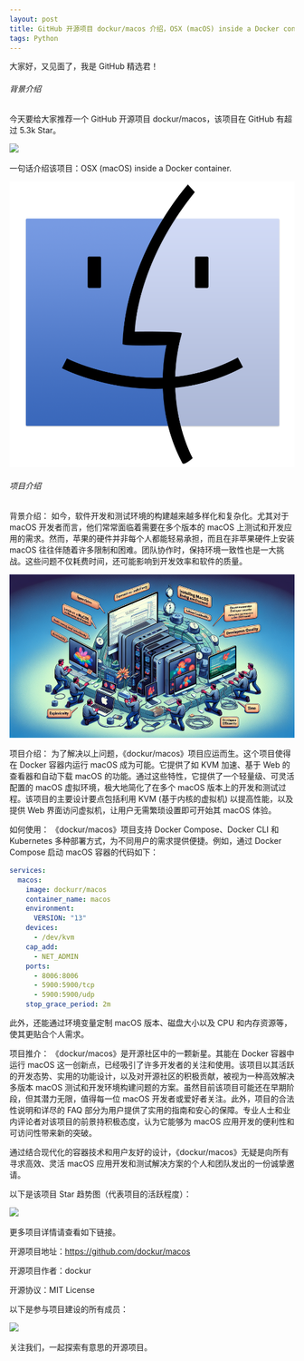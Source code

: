 ```yaml
---
layout: post
title: GitHub 开源项目 dockur/macos 介绍，OSX (macOS) inside a Docker container.
tags: Python
---
```


大家好，又见面了，我是 GitHub 精选君！

###### 背景介绍

今天要给大家推荐一个 GitHub 开源项目 dockur/macos，该项目在 GitHub 有超过 5.3k Star。

![](https://stats.deeptrain.net/repo/dockur/macos/?theme=light)

一句话介绍该项目：OSX (macOS) inside a Docker container.




![](https://github.com/dockur/macos/raw/master/.github/logo.png)


###### 项目介绍

背景介绍：
如今，软件开发和测试环境的构建越来越多样化和复杂化。尤其对于 macOS 开发者而言，他们常常面临着需要在多个版本的 macOS 上测试和开发应用的需求。然而，苹果的硬件并非每个人都能轻易承担，而且在非苹果硬件上安装 macOS 往往伴随着许多限制和困难。团队协作时，保持环境一致性也是一大挑战。这些问题不仅耗费时间，还可能影响到开发效率和软件的质量。



![](https://raw.githubusercontent.com/ZhuPeng/pic/master/mac/compress_tmp-bf11a00d73ad5e2dc4ebbe2ff464efaa.png)

项目介绍：
为了解决以上问题，《dockur/macos》项目应运而生。这个项目使得在 Docker 容器内运行 macOS 成为可能。它提供了如 KVM 加速、基于 Web 的查看器和自动下载 macOS 的功能。通过这些特性，它提供了一个轻量级、可灵活配置的 macOS 虚拟环境，极大地简化了在多个 macOS 版本上的开发和测试过程。该项目的主要设计要点包括利用 KVM (基于内核的虚拟机) 以提高性能，以及提供 Web 界面访问虚拟机，让用户无需繁琐设置即可开始其 macOS 体验。

如何使用：
《dockur/macos》项目支持 Docker Compose、Docker CLI 和 Kubernetes 多种部署方式，为不同用户的需求提供便捷。例如，通过 Docker Compose 启动 macOS 容器的代码如下：

```yaml
services:
  macos:
    image: dockurr/macos
    container_name: macos
    environment:
      VERSION: "13"
    devices:
      - /dev/kvm
    cap_add:
      - NET_ADMIN
    ports:
      - 8006:8006
      - 5900:5900/tcp
      - 5900:5900/udp
    stop_grace_period: 2m
```

此外，还能通过环境变量定制 macOS 版本、磁盘大小以及 CPU 和内存资源等，使其更贴合个人需求。

项目推介：
《dockur/macos》是开源社区中的一颗新星。其能在 Docker 容器中运行 macOS 这一创新点，已经吸引了许多开发者的关注和使用。该项目以其活跃的开发态势、实用的功能设计，以及对开源社区的积极贡献，被视为一种高效解决多版本 macOS 测试和开发环境构建问题的方案。虽然目前该项目可能还在早期阶段，但其潜力无限，值得每一位 macOS 开发者或爱好者关注。此外，项目的合法性说明和详尽的 FAQ 部分为用户提供了实用的指南和安心的保障。专业人士和业内评论者对该项目的前景持积极态度，认为它能够为 macOS 应用开发的便利性和可访问性带来新的突破。

通过结合现代化的容器技术和用户友好的设计，《dockur/macos》无疑是向所有寻求高效、灵活 macOS 应用开发和测试解决方案的个人和团队发出的一份诚挚邀请。

以下是该项目 Star 趋势图（代表项目的活跃程度）：

![](https://api.star-history.com/svg?repos=dockur/macos&type=Timeline)

更多项目详情请查看如下链接。

开源项目地址：https://github.com/dockur/macos 

开源项目作者：dockur

开源协议：MIT License

以下是参与项目建设的所有成员：

![](https://contrib.rocks/image?repo=dockur/macos)

关注我们，一起探索有意思的开源项目。

